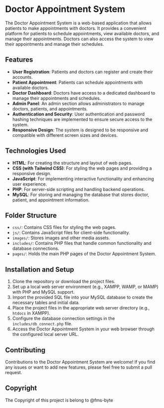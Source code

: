 # Doctor Appointment System

The Doctor Appointment System is a web-based application that allows patients to make appointments with doctors. It provides a convenient platform for patients to schedule appointments, view available doctors, and manage their appointments. Doctors can also access the system to view their appointments and manage their schedules.

## Features

- **User Registration**: Patients and doctors can register and create their accounts.
- **Patient Appointment**: Patients can schedule appointments with available doctors.
- **Doctor Dashboard**: Doctors have access to a dedicated dashboard to manage their appointments and schedules.
- **Admin Panel**: An admin section allows administrators to manage doctors, patients, and appointments.
- **Authentication and Security**: User authentication and password hashing techniques are implemented to ensure secure access to the system.
- **Responsive Design**: The system is designed to be responsive and compatible with different screen sizes and devices.

## Technologies Used

- **HTML**: For creating the structure and layout of web pages.
- **CSS (with Tailwind CSS)**: For styling the web pages and providing a responsive design.
- **JavaScript**: For implementing interactive functionality and enhancing user experience.
- **PHP**: For server-side scripting and handling backend operations.
- **MySQL**: For storing and managing the database that stores doctor, patient, and appointment information.

## Folder Structure

- `css/`: Contains CSS files for styling the web pages.
- `js/`: Contains JavaScript files for client-side functionality.
- `images/`: Stores images and other media assets.
- `includes/`: Contains PHP files that handle common functionality and database connections.
- `pages/`: Holds the main PHP pages of the Doctor Appointment System.

## Installation and Setup

1. Clone the repository or download the project files.
2. Set up a local web server environment (e.g., XAMPP, WAMP, or MAMP) with PHP and MySQL support.
3. Import the provided SQL file into your MySQL database to create the necessary tables and initial data.
4. Place the project files in the appropriate web server directory (e.g., `htdocs` in XAMPP).
5. Configure the database connection settings in the `includes/db_connect.php` file.
6. Access the Doctor Appointment System in your web browser through the configured local server URL.

## Contributing

Contributions to the Doctor Appointment System are welcome! If you find any issues or want to add new features, please feel free to submit a pull request.

## Copyright

The Copyright of this project is belong to @fms-byte 
